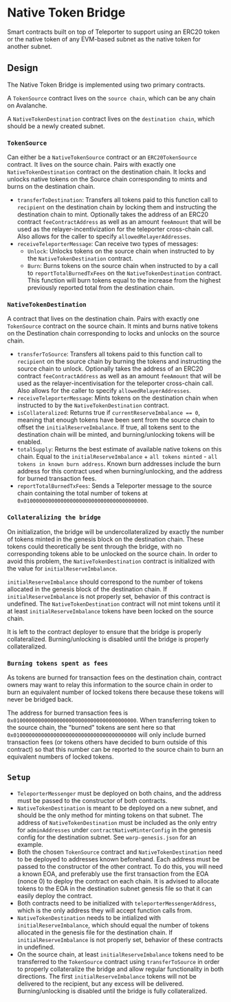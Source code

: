 # Native Token Bridge

Smart contracts built on top of Teleporter to support using an ERC20 token or the native token of any EVM-based subnet as the native token for another subnet.

## Design
The Native Token Bridge is implemented using two primary contracts. 

A `TokenSource` contract lives on the `source chain`, which can be any chain on Avalanche. 

A `NativeTokenDestination` contract lives on the `destination chain`, which should be a newly created subnet.

### `TokenSource`
Can either be a `NativeTokenSource` contract or an `ERC20TokenSource` contract. It lives on the source chain. Pairs with exactly one `NativeTokenDestination` contract on the destination chain. It locks and unlocks native tokens on the Source chain corresponding to mints and burns on the destination chain.
- `transferToDestination`: Transfers all tokens paid to this function call to `recipient` on the destination chain by locking them and instructing the destination chain to mint. Optionally takes the address of an ERC20 contract `feeContractAddress` as well as an amount `feeAmount` that will be used as the relayer-incentivization for the teleporter cross-chain call. Also allows for the caller to specify `allowedRelayerAddresses`.
- `receiveTeleporterMessage`: Can receive two types of messages:
  - `Unlock`: Unlocks tokens on the source chain when instructed to by the `NativeTokenDestination` contract.
  - `Burn`: Burns tokens on the source chain when instructed to by a call to `reportTotalBurnedTxFees` on the `NativeTokenDestination` contract. This function will burn tokens equal to the increase from the highest previously reported total from the destination chain.

### `NativeTokenDestination`
A contract that lives on the destination chain. Pairs with exactly one `TokenSource` contract on the source chain. It mints and burns native tokens on the Destination chain corresponding to locks and unlocks on the source chain.
- `transferToSource`: Transfers all tokens paid to this function call to `recipient` on the source chain by burning the tokens and instructing the source chain to unlock. Optionally takes the address of an ERC20 contract `feeContractAddress` as well as an amount `feeAmount` that will be used as the relayer-incentivisation for the teleporter cross-chain call. Also allows for the caller to specify `allowedRelayerAddresses`.
- `receiveTeleporterMessage`: Mints tokens on the destination chain when instructed to by the `NativeTokenDestination` contract.
- `isCollateralized`: Returns true if `currentReserveImbalance == 0`, meaning that enough tokens have been sent from the source chain to offset the `initialReserveImbalance`. If true, all tokens sent to the destination chain will be minted, and burning/unlocking tokens will be enabled.
- `totalSupply`: Returns the best estimate of available native tokens on this chain. Equal to the `initialReserveImbalance` + `all tokens minted` - `all tokens in known burn address`. Known burn addresses include the burn address for this contract used when burning/unlocking, and the address for burned transaction fees.
- `reportTotalBurnedTxFees`: Sends a Teleporter message to the source chain containing the total number of tokens at `0x0100000000000000000000000000000000000000`.

### `Collateralizing the bridge`
On initialization, the bridge will be undercollateralized by exactly the number of tokens minted in the genesis block on the destination chain. These tokens could theoretically be sent through the bridge, with no corresponding tokens able to be unlocked on the source chain. In order to avoid this problem, the `NativeTokenDestination` contract is initialized with the value for `initialReserveImbalance`.

`initialReserveImbalance` should correspond to the number of tokens allocated in the genesis block of the destination chain. If `initialReserveImbalance` is not properly set, behavior of this contract is undefined. The `NativeTokenDestination` contract will not mint tokens until it at least `initialReserveImbalance` tokens have been locked on the source chain. 

It is left to the contract deployer to ensure that the bridge is properly collateralized. Burning/unlocking is disabled until the bridge is properly collateralized.

### `Burning tokens spent as fees`
As tokens are burned for transaction fees on the destination chain, contract owners may want to relay this information to the source chain in order to burn an equivalent number of locked tokens there because these tokens will never be bridged back. 

The address for burned transaction fees is `0x0100000000000000000000000000000000000000`. When transferring token to the source chain, the "burned" tokens are sent here so that `0x0100000000000000000000000000000000000000` will only include burned transaction fees (or tokens others have decided to burn outside of this contract) so that this number can be reported to the source chain to burn an equivalent numbers of locked tokens.

## `Setup`
- `TeleporterMessenger` must be deployed on both chains, and the address must be passed to the constructor of both contracts.
- `NativeTokenDestination` is meant to be deployed on a new subnet, and should be the only method for minting tokens on that subnet. The address of `NativeTokenDestination` must be included as the only entry for `adminAddresses` under `contractNativeMinterConfig` in the genesis config for the destination subnet. See `warp-genesis.json` for an example.
- Both the chosen `TokenSource` contract and `NativeTokenDestination` need to be deployed to addresses known beforehand. Each address must be passed to the constructor of the other contract. To do this, you will need a known EOA, and preferably use the first transaction from the EOA (nonce 0) to deploy the contract on each chain. It is advised to allocate tokens to the EOA in the destination subnet genesis file so that it can easily deploy the contract.
- Both contracts need to be initialized with `teleporterMessengerAddress`, which is the only address they will accept function calls from.
- `NativeTokenDestination` needs to be intialized with `initialReserveImbalance`, which should equal the number of tokens allocated in the genesis file for the destination chain. If `initialReserveImbalance` is not properly set, behavior of these contracts in undefined.
- On the source chain, at least `initialReserveImbalance` tokens need to be transferred to the `TokenSource` contract using `transferToSource` in order to properly collateralize the bridge and allow regular functionality in both directions. The first `initialReserveImbalance` tokens will not be delivered to the recipient, but any excess will be delivered. Burning/unlocking is disabled until the bridge is fully collateralized.